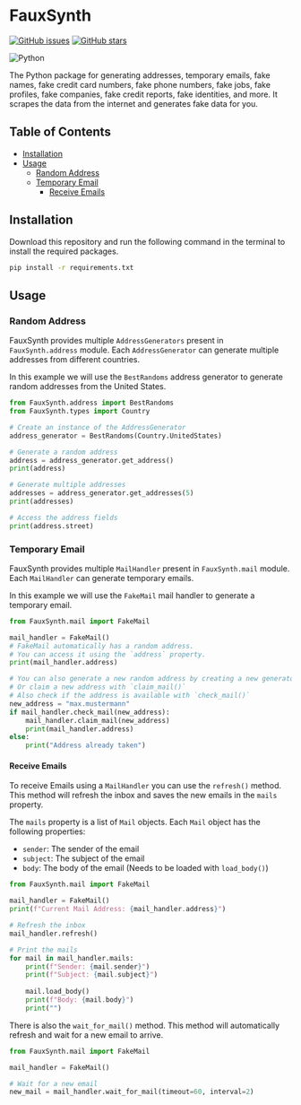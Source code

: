 # FauxSynth
[![GitHub issues](https://img.shields.io/github/issues/Alok-joseph/Fake-stuff-generator)](https://github.com/Alok-joseph/Fake-stuff-generator/issues) [![GitHub stars](https://img.shields.io/github/stars/Alok-joseph/Fake-stuff-generator)](https://github.com/Alok-joseph/Fake-stuff-generator/stargazers)

![Python](https://img.shields.io/badge/python-3670A0?style=for-the-badge&logo=python&logoColor=ffdd54)

The Python package for generating addresses, temporary emails, fake names, fake credit card numbers, fake phone numbers, fake jobs, fake profiles, fake companies, fake credit reports, fake identities, and more.
It scrapes the data from the internet and generates fake data for you.

## Table of Contents

- [Installation](#installation)
- [Usage](#usage)
  - [Random Address](#random-address)
  - [Temporary Email](#temporary-email)
    - [Receive Emails](#receive-emails) 


## Installation

Download this repository and run the following command in the terminal to install the required packages.

```bash
pip install -r requirements.txt
```

## Usage

### Random Address

FauxSynth provides multiple `AddressGenerators` present in `FauxSynth.address` module. 
Each `AddressGenerator` can generate multiple addresses from different countries.

In this example we will use the `BestRandoms` address generator to generate random addresses from the United States.

```python
from FauxSynth.address import BestRandoms
from FauxSynth.types import Country

# Create an instance of the AddressGenerator
address_generator = BestRandoms(Country.UnitedStates)

# Generate a random address
address = address_generator.get_address()
print(address)

# Generate multiple addresses
addresses = address_generator.get_addresses(5)
print(addresses)

# Access the address fields
print(address.street)

```

### Temporary Email

FauxSynth provides multiple `MailHandler` present in `FauxSynth.mail` module.
Each `MailHandler` can generate temporary emails.

In this example we will use the `FakeMail` mail handler to generate a temporary email.

```python
from FauxSynth.mail import FakeMail

mail_handler = FakeMail()
# FakeMail automatically has a random address. 
# You can access it using the `address` property.
print(mail_handler.address)

# You can also generate a new random address by creating a new generator.
# Or claim a new address with `claim_mail()`
# Also check if the address is available with `check_mail()`
new_address = "max.mustermann"
if mail_handler.check_mail(new_address):
    mail_handler.claim_mail(new_address)
    print(mail_handler.address)
else:
    print("Address already taken")
```

#### Receive Emails

To receive Emails using a `MailHandler` you can use the `refresh()` method.
This method will refresh the inbox and saves the new emails in the `mails` property.

The `mails` property is a list of `Mail` objects. Each `Mail` object has the following properties:

- `sender`: The sender of the email
- `subject`: The subject of the email
- `body`: The body of the email (Needs to be loaded with `load_body()`)

```python
from FauxSynth.mail import FakeMail

mail_handler = FakeMail()
print(f"Current Mail Address: {mail_handler.address}")

# Refresh the inbox
mail_handler.refresh()

# Print the mails
for mail in mail_handler.mails:
    print(f"Sender: {mail.sender}")
    print(f"Subject: {mail.subject}")
    
    mail.load_body()
    print(f"Body: {mail.body}")
    print("")
```

There is also the `wait_for_mail()` method. 
This method will automatically refresh and wait for a new email to arrive.

```python
from FauxSynth.mail import FakeMail

mail_handler = FakeMail()

# Wait for a new email
new_mail = mail_handler.wait_for_mail(timeout=60, interval=2)
```




